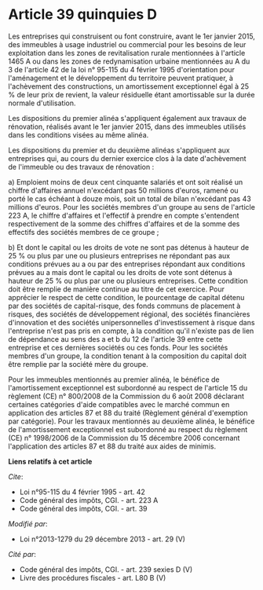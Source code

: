 # Article 39 quinquies D

Les entreprises qui construisent ou font construire, avant le 1er janvier 2015, des immeubles à usage industriel ou
commercial pour les besoins de leur exploitation dans les zones de revitalisation rurale mentionnées à l'article 1465 A ou
dans les zones de redynamisation urbaine mentionnées au A du 3 de l'article 42 de la loi n° 95-115 du 4 février 1995
d'orientation pour l'aménagement et le développement du territoire peuvent pratiquer, à l'achèvement des constructions, un
amortissement exceptionnel égal à 25 % de leur prix de revient, la valeur résiduelle étant amortissable sur la durée normale
d'utilisation. 

Les dispositions du premier alinéa s'appliquent également aux travaux de rénovation, réalisés avant le 1er janvier 2015, dans
des immeubles utilisés dans les conditions visées au même alinéa. 

Les dispositions du premier et du deuxième alinéas s'appliquent aux entreprises qui, au cours du dernier exercice clos à la
date d'achèvement de l'immeuble ou des travaux de rénovation : 

a) Emploient moins de deux cent cinquante salariés et ont soit réalisé un chiffre d'affaires annuel n'excédant pas 50
millions d'euros, ramené ou porté le cas échéant à douze mois, soit un total de bilan n'excédant pas 43 millions d'euros.
Pour les sociétés membres d'un groupe au sens de l'article 223 A, le chiffre d'affaires et l'effectif à prendre en compte
s'entendent respectivement de la somme des chiffres d'affaires et de la somme des effectifs des sociétés membres de ce
groupe ; 

b) Et dont le capital ou les droits de vote ne sont pas détenus à hauteur de 25 % ou plus par une ou plusieurs entreprises ne
répondant pas aux conditions prévues au a ou par des entreprises répondant aux conditions prévues au a mais dont le capital
ou les droits de vote sont détenus à hauteur de 25 % ou plus par une ou plusieurs entreprises. Cette condition doit être
remplie de manière continue au titre de cet exercice. Pour apprécier le respect de cette condition, le pourcentage de capital
détenu par des sociétés de capital-risque, des fonds communs de placement à risques, des sociétés de développement régional,
des sociétés financières d'innovation et des sociétés unipersonnelles d'investissement à risque dans l'entreprise n'est pas
pris en compte, à la condition qu'il n'existe pas de lien de dépendance au sens des a et b du 12 de l'article 39 entre cette
entreprise et ces dernières sociétés ou ces fonds. Pour les sociétés membres d'un groupe, la condition tenant à la
composition du capital doit être remplie par la société mère du groupe. 

Pour les immeubles mentionnés au premier alinéa, le bénéfice de l'amortissement exceptionnel est subordonné au respect de
l'article 15 du règlement (CE) n° 800/2008 de la Commission du 6 août 2008 déclarant certaines catégories d'aide compatibles
avec le marché commun en application des articles 87 et 88 du traité (Règlement général d'exemption par catégorie). Pour les
travaux mentionnés au deuxième alinéa, le bénéfice de l'amortissement exceptionnel est subordonné au respect du règlement
(CE) n° 1998/2006 de la Commission du 15 décembre 2006 concernant l'application des articles 87 et 88 du traité aux aides de
minimis.

**Liens relatifs à cet article**

_Cite_:

  - Loi n°95-115 du 4 février 1995 - art. 42
  - Code général des impôts, CGI. - art. 223 A
  - Code général des impôts, CGI. - art. 39

_Modifié par_:

  - Loi n°2013-1279 du 29 décembre 2013 - art. 29 (V)

_Cité par_:

  - Code général des impôts, CGI. - art. 239 sexies D (V)
  - Livre des procédures fiscales - art. L80 B (V)
